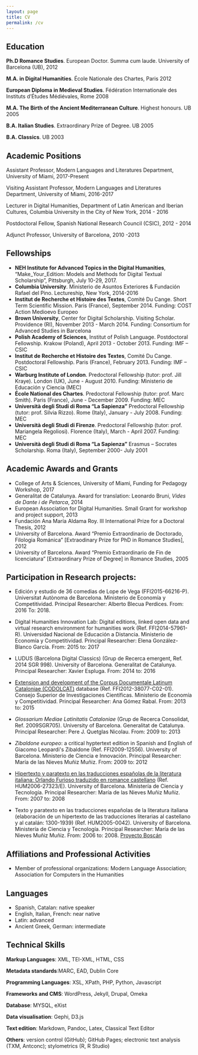 ```yaml
---
layout: page
title: CV
permalink: /cv
---
```


## Education

**Ph.D Romance Studies**. European Doctor. Summa cum laude. University of Barcelona (UB), 2012

**M.A. in Digital Humanities**. École Nationale des Chartes, Paris 2012

**European Diploma in Medieval Studies**. Fédération Internationale des Instituts d’Études Médiévales, Rome 2008

**M.A. The Birth of the Ancient Mediterranean Culture**. Highest honours. UB 2005

**B.A. Italian Studies**. Extraordinary Prize of Degree. UB 2005

**B.A. Classics**.	UB 2003

## Academic Positions

Assistant Professor, Modern Languages and Literatures Department, University of Miami, 2017-Present

Visiting Assistant Professor, Modern Languages and Literatures Department, University of Miami, 2016-2017 

Lecturer in Digital Humanities, Department of Latin American and Iberian Cultures, Columbia University in the City of New York, 2014 - 2016

Postdoctoral Fellow, Spanish National Research Council (CSIC), 2012 - 2014

Adjunct Professor, University of Barcelona, 2010 -2013

## Fellowships											 
- **NEH Institute for Advanced Topics in the Digital Humanities**, “Make_Your_Edition: Models and Methods for Digital Textual Scholarship”, Pittsburgh, July 10-29, 2017. 
- **Columbia University**. Ministerio de Asuntos Exteriores & Fundación Rafael del Pino. Lectureship, New York, 2014-2016
- **Institut de Recherche et Histoire des Textes**, Comité Du Cange. Short Term Scientific Mission. Paris (France), September 2014. Funding: COST Action Medioevo Europeo
- **Brown University**, Center for Digital Scholarship. Visiting Scholar. Providence (RI), November 2013 - March 2014. Funding: Consortium for Advanced Studies in Barcelona
- **Polish Academy of Sciences**, Institut of Polish Language. Postdoctoral Fellowship. Krakow (Poland), April 2013 - October 2013. Funding: IMF – CSIC
- **Institut de Recherche et Histoire des Textes**, Comité Du Cange. Postdoctoral Fellowship. Paris (France), February 2013. Funding: IMF – CSIC
- **Warburg Institute of London**. Predoctoral Fellowship (tutor: prof. Jill Kraye). London (UK), June - August 2010. Funding: Ministerio de Educación y Ciencia (MEC)
- **École National des Chartes**. Predoctoral Fellowship (tutor: prof. Marc Smith). Paris (France), June - December 2009. Funding: MEC
- **Università degli Studi di Roma “La Sapienza”** Predoctoral Fellowship (tutor: prof. Silvia Rizzo). Rome (Italy), January - July 2008. Funding: MEC
- **Università degli Studi di Firenze**. Predoctoral Fellowship (tutor: prof. Mariangela Regoliosi). Florence (Italy), March - April 2007. Funding: MEC
- **Università degli Studi di Roma “La Sapienza”** Erasmus – Socrates Scholarship. Roma (Italy), September 2000- July 2001

## Academic Awards and Grants									
- College of Arts & Sciences, University of Miami, Funding for Pedagogy Workshop, 2017
- Generalitat de Catalunya. Award for translation: Leonardo Bruni, *Vides de Dante i de Petarca*, 2014	
- European Association for Digital Humanities. Small Grant for workshop and project support, 2013
- Fundación Ana María Aldama Roy. III International Prize for a Doctoral Thesis, 2012
- University of Barcelona. Award “Premio Extraordinario de Doctorado, Filologia Románica” [Extraodinary Prize for PhD in Romance Studies], 2012
- University of Barcelona. Award “Premio Extraordinario de Fin de licenciatura” [Extraordinary Prize of Degree] in Romance Studies, 2005	

## Participation in Research projects: 

- Edición y estudio de 36 comedias de Lope de Vega (FFI2015-66216-P). Universitat Autònoma de Barcelona. Ministerio de Economía y Competitividad. Principal Researcher: Alberto Blecua Perdices. From: 2016 To: 2018. 

- Digital Humanities Innovation Lab: Digital editions, linked open data and virtual research environment for humanities work (Ref. FFI2014-57961-R). Universidad Nacional de Educación a Distancia. Ministerio de Economía y Competitividad. Principal Researcher: Elena González-Blanco García. From: 2015 to: 2017

-  LUDUS (Barcelona Digital Classics) (Grup de Recerca emergent, Ref. 2014 SGR 998). University of Barcelona. Generalitat de Catalunya. Principal Researcher: Xavier Espluga. From: 2014 to: 2016

- [Extension and development of the Corpus Documentale Latinum Cataloniae (CODOLCAT)](http://gmlc.imf.csic.es/codolcat/index.php) database (Ref. FFI2012-38077-C02-01). Consejo Superior de Investigaciones Científicas. Ministerio de Economía y Competitividad. Principal Researcher: Ana Gómez Rabal. From: 2013 to: 2015

- *Glossarium Mediae Latinitatis Cataloniae* (Grup de Recerca Consolidat, Ref. 2009SGR705). University of Barcelona. Generalitat de Catalunya. Principal Researcher: Pere J. Quetglas Nicolau. From: 2009 to: 2013

- *Zibaldone europeo*: a critical hyptertext edition in Spanish and English of Giacomo Leopardi's Zibaldone (Ref. FFI2009-12556). University of Barcelona. Ministerio de Ciencia e Innovación. Principal Researcher: María de las Nieves Muñiz Muñiz. From: 2009 to: 2012

- [Hipertexto y paratexto en las traducciones españolas de la literatura italiana: Orlando Furioso traduzido en romance castellano](http://stel.ub.edu/orlando/) (Ref. HUM2006-27323/E). University of Barcelona. Ministería de Ciencia y Tecnología. Principal Researcher: María de las Nieves Muñiz Muñiz. From: 2007 to: 2008

- Texto y paratexto en las traducciones españolas de la literatura italiana (elaboración de un hipertexto de las traducciones literarias al castellano y al catalán: 1300-1939) (Ref. HUM2005-0042). University of Barcelona. Ministería de Ciencia y Tecnología. Principal Researcher: María de las Nieves Muñiz Muñiz. From: 2006 to: 2008. [Proyecto Boscán](http://www.ub.edu/boscan/ )
 

## Affiliations and Professional Activities 

- Member of professional organizations: Modern Language Association; Association for Computers in the Humanities

## Languages 

- Spanish, Catalan: native speaker
- English, Italian, French: near native
- Latin: advanced
- Ancient Greek, German: intermediate

## Technical Skills

**Markup Languages**: XML, TEI-XML, HTML, CSS 

**Metadata standards**:MARC, EAD, Dublin Core

**Programming Languages**: XSL, XPath, PHP, Python, Javascript 

**Frameworks and CMS**: WordPress, Jekyll, Drupal, Omeka

**Database**: MYSQL, eXist

**Data visualisation**: Gephi, D3.js 

**Text edition**: Markdown, Pandoc, Latex, Classical Text Editor

**Others**: version control (GitHub); GitHub Pages; electronic text analysis (TXM, Antconc); stylometrics (R, R Studio)